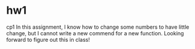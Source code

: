 # hw1
cp1
In this assignment, I know how to change some numbers to have little change, but I cannot write a new commend for a new function. Looking forward to figure out this in class!
